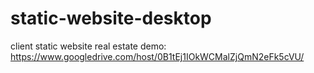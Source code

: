 static-website-desktop
======================

client static website real estate
demo: https://www.googledrive.com/host/0B1tEj1IOkWCMalZjQmN2eFk5cVU/
